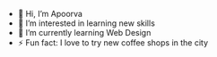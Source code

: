 - 👋 Hi, I’m Apoorva
- 🚀 I’m interested in learning new skills
- 🌱 I’m currently learning Web Design
- ⚡ Fun fact: I love to try new coffee shops in the city
